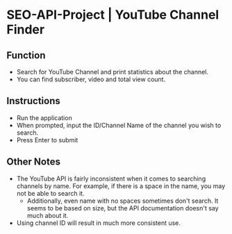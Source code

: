 # SEO-API-Project | YouTube Channel Finder
## Function
* Search for YouTube Channel and print statistics about the channel.
* You can find subscriber, video and total view count.

## Instructions
* Run the application
* When prompted, input the ID/Channel Name of the channel you wish to search.
* Press Enter to submit

## Other Notes
* The YouTube API is fairly inconsistent when it comes to searching channels by name. For example, if there is a space in the name, you may not be able to search it.
  * Additionally, even name with no spaces sometimes don't search. It seems to be based on size, but the API documentation doesn't say much about it.
* Using channel ID will result in much more consistent use.